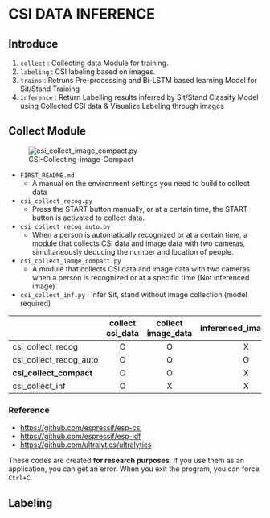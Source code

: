# CSI DATA INFERENCE
## Introduce 
1. `collect` : Collecting data Module for training.
2. `labeling` : CSI labeling based on images.
3. `trains` : Retruns Pre-processing and Bi-LSTM based learning Model for Sit/Stand Training
4. `inference` : Return Labelling results inferred by Sit/Stand Classify Model using Collected CSI data & Visualize Labeling through images


## Collect Module
<figure>
<img src="", alt="csi_collect_image_compact.py">
<figcaption>CSI-Collecting-image-Compact</figcaption>
</figure>



- `FIRST_README.md`
  - A manual on the environment settings you need to build to collect data
- `csi_collect_recog.py`
  - Press the START button manually, or at a certain time, the START button is activated to collect data.
- `csi_collect_recog_auto.py`
  - When a person is automatically recognized or at a certain time, a module that collects CSI data and image data with two cameras, simultaneously deducing the number and location of people.
- `csi_collect_iamge_compact.py`
  - A module that collects CSI data and image data with two cameras when a person is recognized or at a specific time (Not inferenced image)
- `csi_collect_inf.py` : Infer Sit, stand without image collection (model required)

||collect csi_data|collect image_data|inferenced_image_data|passive collect|human detection|
|---|:---:|:---:|:---:|:---:|:---:|
|csi_collect_recog|O|O|X|O|X|
|csi_collect_recog_auto|O|O|O|O|O|
|**csi_collect_compact**|O|O|X|O|O|
|csi_collect_inf|O|X|X|X|X|

### Reference
- https://github.com/espressif/esp-csi
- https://github.com/espressif/esp-idf
- https://github.com/ultralytics/ultralytics

These codes are created **for research purposes**. If you use them as an application, you can get an error. When you exit the program, you can force `Ctrl+C`.

## Labeling



